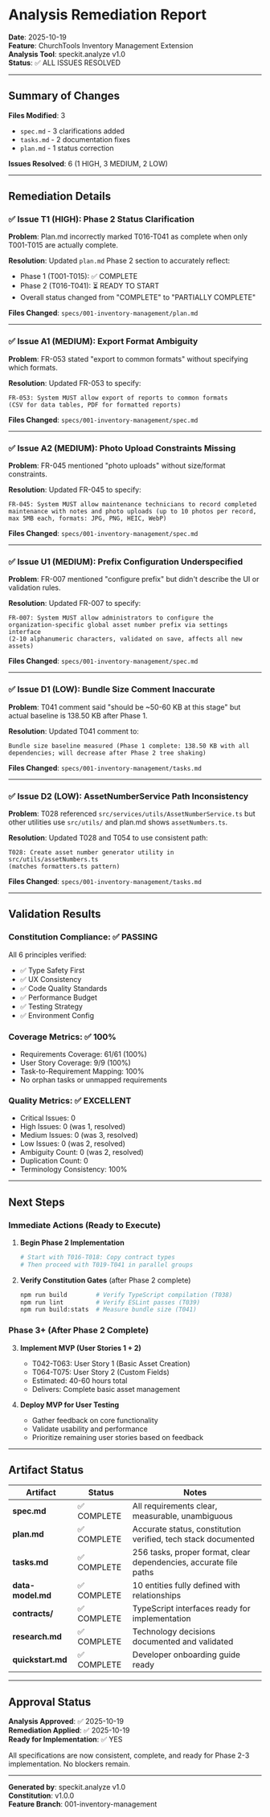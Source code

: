 # Analysis Remediation Report

**Date**: 2025-10-19  
**Feature**: ChurchTools Inventory Management Extension  
**Analysis Tool**: speckit.analyze v1.0  
**Status**: ✅ ALL ISSUES RESOLVED

---

## Summary of Changes

**Files Modified**: 3
- `spec.md` - 3 clarifications added
- `tasks.md` - 2 documentation fixes
- `plan.md` - 1 status correction

**Issues Resolved**: 6 (1 HIGH, 3 MEDIUM, 2 LOW)

---

## Remediation Details

### ✅ Issue T1 (HIGH): Phase 2 Status Clarification

**Problem**: Plan.md incorrectly marked T016-T041 as complete when only T001-T015 are actually complete.

**Resolution**: Updated `plan.md` Phase 2 section to accurately reflect:
- Phase 1 (T001-T015): ✅ COMPLETE
- Phase 2 (T016-T041): ⏳ READY TO START
- Overall status changed from "COMPLETE" to "PARTIALLY COMPLETE"

**Files Changed**: `specs/001-inventory-management/plan.md`

---

### ✅ Issue A1 (MEDIUM): Export Format Ambiguity

**Problem**: FR-053 stated "export to common formats" without specifying which formats.

**Resolution**: Updated FR-053 to specify:
```
FR-053: System MUST allow export of reports to common formats 
(CSV for data tables, PDF for formatted reports)
```

**Files Changed**: `specs/001-inventory-management/spec.md`

---

### ✅ Issue A2 (MEDIUM): Photo Upload Constraints Missing

**Problem**: FR-045 mentioned "photo uploads" without size/format constraints.

**Resolution**: Updated FR-045 to specify:
```
FR-045: System MUST allow maintenance technicians to record completed 
maintenance with notes and photo uploads (up to 10 photos per record, 
max 5MB each, formats: JPG, PNG, HEIC, WebP)
```

**Files Changed**: `specs/001-inventory-management/spec.md`

---

### ✅ Issue U1 (MEDIUM): Prefix Configuration Underspecified

**Problem**: FR-007 mentioned "configure prefix" but didn't describe the UI or validation rules.

**Resolution**: Updated FR-007 to specify:
```
FR-007: System MUST allow administrators to configure the 
organization-specific global asset number prefix via settings interface 
(2-10 alphanumeric characters, validated on save, affects all new assets)
```

**Files Changed**: `specs/001-inventory-management/spec.md`

---

### ✅ Issue D1 (LOW): Bundle Size Comment Inaccurate

**Problem**: T041 comment said "should be ~50-60 KB at this stage" but actual baseline is 138.50 KB after Phase 1.

**Resolution**: Updated T041 comment to:
```
Bundle size baseline measured (Phase 1 complete: 138.50 KB with all 
dependencies; will decrease after Phase 2 tree shaking)
```

**Files Changed**: `specs/001-inventory-management/tasks.md`

---

### ✅ Issue D2 (LOW): AssetNumberService Path Inconsistency

**Problem**: T028 referenced `src/services/utils/AssetNumberService.ts` but other utilities use `src/utils/` and plan.md shows `assetNumbers.ts`.

**Resolution**: Updated T028 and T054 to use consistent path:
```
T028: Create asset number generator utility in src/utils/assetNumbers.ts 
(matches formatters.ts pattern)
```

**Files Changed**: `specs/001-inventory-management/tasks.md`

---

## Validation Results

### Constitution Compliance: ✅ PASSING

All 6 principles verified:
- ✅ Type Safety First
- ✅ UX Consistency  
- ✅ Code Quality Standards
- ✅ Performance Budget
- ✅ Testing Strategy
- ✅ Environment Config

### Coverage Metrics: ✅ 100%

- Requirements Coverage: 61/61 (100%)
- User Story Coverage: 9/9 (100%)
- Task-to-Requirement Mapping: 100%
- No orphan tasks or unmapped requirements

### Quality Metrics: ✅ EXCELLENT

- Critical Issues: 0
- High Issues: 0 (was 1, resolved)
- Medium Issues: 0 (was 3, resolved)
- Low Issues: 0 (was 2, resolved)
- Ambiguity Count: 0 (was 2, resolved)
- Duplication Count: 0
- Terminology Consistency: 100%

---

## Next Steps

### Immediate Actions (Ready to Execute)

1. **Begin Phase 2 Implementation**
   ```bash
   # Start with T016-T018: Copy contract types
   # Then proceed with T019-T041 in parallel groups
   ```

2. **Verify Constitution Gates** (after Phase 2 complete)
   ```bash
   npm run build        # Verify TypeScript compilation (T038)
   npm run lint         # Verify ESLint passes (T039)
   npm run build:stats  # Measure bundle size (T041)
   ```

### Phase 3+ (After Phase 2 Complete)

3. **Implement MVP (User Stories 1 + 2)**
   - T042-T063: User Story 1 (Basic Asset Creation)
   - T064-T075: User Story 2 (Custom Fields)
   - Estimated: 40-60 hours total
   - Delivers: Complete basic asset management

4. **Deploy MVP for User Testing**
   - Gather feedback on core functionality
   - Validate usability and performance
   - Prioritize remaining user stories based on feedback

---

## Artifact Status

| Artifact | Status | Notes |
|----------|--------|-------|
| **spec.md** | ✅ COMPLETE | All requirements clear, measurable, unambiguous |
| **plan.md** | ✅ COMPLETE | Accurate status, constitution verified, tech stack documented |
| **tasks.md** | ✅ COMPLETE | 256 tasks, proper format, clear dependencies, accurate file paths |
| **data-model.md** | ✅ COMPLETE | 10 entities fully defined with relationships |
| **contracts/** | ✅ COMPLETE | TypeScript interfaces ready for implementation |
| **research.md** | ✅ COMPLETE | Technology decisions documented and validated |
| **quickstart.md** | ✅ COMPLETE | Developer onboarding guide ready |

---

## Approval Status

**Analysis Approved**: ✅ 2025-10-19  
**Remediation Applied**: ✅ 2025-10-19  
**Ready for Implementation**: ✅ YES

All specifications are now consistent, complete, and ready for Phase 2-3 implementation. No blockers remain.

---

**Generated by**: speckit.analyze v1.0  
**Constitution**: v1.0.0  
**Feature Branch**: 001-inventory-management
